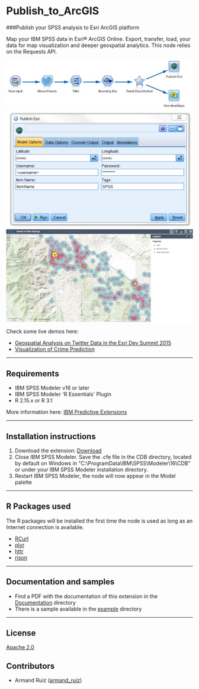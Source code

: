 # Publish_to_ArcGIS
###Publish your SPSS analysis to Esri ArcGIS platform

Map your IBM SPSS data in Esri® ArcGIS Online.   Export, transfer, load, your data for map visualization and deeper geospatial analytics.   This node relies on the Requests API. 

![Map](https://raw.githubusercontent.com/IBMPredictiveAnalytics/Publish-to-ArcGIS/master/Screenshot/Illustration1.png)
![Map](https://raw.githubusercontent.com/IBMPredictiveAnalytics/Publish-to-ArcGIS/master/Screenshot/Illustration3.PNG)
![Map](https://raw.githubusercontent.com/IBMPredictiveAnalytics/Publish-to-ArcGIS/master/Screenshot/Illustration2.png)

Check some live demos here:
- [Geospatial Analysis on Twitter Data in the Esri Dev Summit 2015][10]
- [Visualization of Crime Prediction ][12]

---
Requirements
----
- IBM SPSS Modeler v16 or later
- IBM SPSS Modeler 'R Essentials' Plugin
- R 2.15.x or R 3.1

More information here: [IBM Predictive Extensions][2]


---
Installation instructions
----
1. Download the extension: [Download][3] 
2. Close IBM SPSS Modeler. Save the .cfe file in the CDB directory, located by default on Windows in "C:\ProgramData\IBM\SPSS\Modeler\16\CDB" or under your IBM SPSS Modeler installation directory.
3. Restart IBM SPSS Modeler, the node will now appear in the Model palette

---
R Packages used
----
The R packages will be installed the first time the node is used as long as an Internet connection is available.
- [RCurl][4]
- [plyr][11]
- [httr][13]
- [rjson][14]

---
Documentation and samples
----
- Find a PDF with the documentation of this extension in the [Documentation][5] directory
- There is a sample available in the [example][6] directory


---
License
----

[Apache 2.0][1]


Contributors
----

  - Armand Ruiz ([armand_ruiz](https://twitter.com/armand_ruiz))


[1]: http://www.apache.org/licenses/LICENSE-2.0.html
[2]:https://developer.ibm.com/predictiveanalytics/downloads/#tab2
[3]:https://github.com/IBMPredictiveAnalytics/PlotGeospatialData/raw/master/Source%20code/plotSpatialData.cfe
[4]:https://cran.r-project.org/web/packages/RCurl/
[5]:https://github.com/IBMPredictiveAnalytics/Publish-to-ArcGIS/raw/master/Documentation/PushToArcGIS-SPSSModelerExtension.pdf
[6]:https://github.com/IBMPredictiveAnalytics/Publish-to-ArcGIS/tree/master/Example
[10]:https://developer.ibm.com/predictiveanalytics/2015/03/11/tweets-during-esri-dev-summit-and-bnp-paribas-open/
[11]:https://cran.r-project.org/web/packages/plyr/
[12]:https://developer.ibm.com/predictiveanalytics/2015/03/11/crime-prediction-using-ibm-spss-modeler-and-arcgis/
[13]:https://cran.r-project.org/web/packages/httr/
[14]:https://cran.r-project.org/web/packages/rjson/
[20]:https://www.youtube.com/watch?v=M__XUbiWf30
